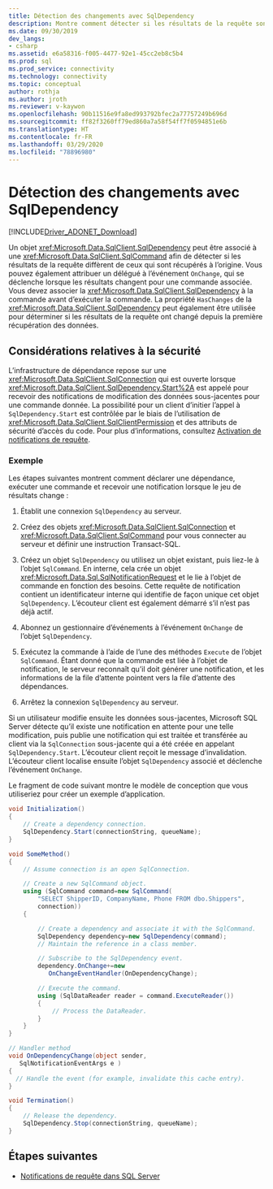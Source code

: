 ```yaml
---
title: Détection des changements avec SqlDependency
description: Montre comment détecter si les résultats de la requête sont différents de ceux qui ont été reçus à l’origine.
ms.date: 09/30/2019
dev_langs:
- csharp
ms.assetid: e6a58316-f005-4477-92e1-45cc2eb8c5b4
ms.prod: sql
ms.prod_service: connectivity
ms.technology: connectivity
ms.topic: conceptual
author: rothja
ms.author: jroth
ms.reviewer: v-kaywon
ms.openlocfilehash: 90b11516e9fa8ed993792bfec2a77757249b696d
ms.sourcegitcommit: ff82f3260ff79ed860a7a58f54ff7f0594851e6b
ms.translationtype: HT
ms.contentlocale: fr-FR
ms.lasthandoff: 03/29/2020
ms.locfileid: "78896980"
---
```

# <a name="detecting-changes-with-sqldependency"></a>Détection des changements avec SqlDependency

[!INCLUDE[Driver_ADONET_Download](../../../includes/driver_adonet_download.md)]

Un objet <xref:Microsoft.Data.SqlClient.SqlDependency> peut être associé à une <xref:Microsoft.Data.SqlClient.SqlCommand> afin de détecter si les résultats de la requête diffèrent de ceux qui sont récupérés à l’origine. Vous pouvez également attribuer un délégué à l’événement `OnChange`, qui se déclenche lorsque les résultats changent pour une commande associée. Vous devez associer la <xref:Microsoft.Data.SqlClient.SqlDependency> à la commande avant d’exécuter la commande. La propriété `HasChanges` de la <xref:Microsoft.Data.SqlClient.SqlDependency> peut également être utilisée pour déterminer si les résultats de la requête ont changé depuis la première récupération des données.

## <a name="security-considerations"></a>Considérations relatives à la sécurité

L’infrastructure de dépendance repose sur une <xref:Microsoft.Data.SqlClient.SqlConnection> qui est ouverte lorsque <xref:Microsoft.Data.SqlClient.SqlDependency.Start%2A> est appelé pour recevoir des notifications de modification des données sous-jacentes pour une commande donnée. La possibilité pour un client d’initier l’appel à `SqlDependency.Start` est contrôlée par le biais de l’utilisation de <xref:Microsoft.Data.SqlClient.SqlClientPermission> et des attributs de sécurité d’accès du code. Pour plus d’informations, consultez [Activation de notifications de requête](enable-query-notifications.md).

### <a name="example"></a>Exemple

Les étapes suivantes montrent comment déclarer une dépendance, exécuter une commande et recevoir une notification lorsque le jeu de résultats change :

1. Établit une connexion `SqlDependency` au serveur.

2. Créez des objets <xref:Microsoft.Data.SqlClient.SqlConnection> et <xref:Microsoft.Data.SqlClient.SqlCommand> pour vous connecter au serveur et définir une instruction Transact-SQL.

3. Créez un objet `SqlDependency` ou utilisez un objet existant, puis liez-le à l’objet `SqlCommand`. En interne, cela crée un objet <xref:Microsoft.Data.Sql.SqlNotificationRequest> et le lie à l’objet de commande en fonction des besoins. Cette requête de notification contient un identificateur interne qui identifie de façon unique cet objet `SqlDependency`. L’écouteur client est également démarré s’il n’est pas déjà actif.

4. Abonnez un gestionnaire d’événements à l’événement `OnChange` de l’objet `SqlDependency`.

5. Exécutez la commande à l’aide de l’une des méthodes `Execute` de l’objet `SqlCommand`. Étant donné que la commande est liée à l’objet de notification, le serveur reconnaît qu’il doit générer une notification, et les informations de la file d’attente pointent vers la file d’attente des dépendances.

6. Arrêtez la connexion `SqlDependency` au serveur.

Si un utilisateur modifie ensuite les données sous-jacentes, Microsoft SQL Server détecte qu’il existe une notification en attente pour une telle modification, puis publie une notification qui est traitée et transférée au client via la `SqlConnection` sous-jacente qui a été créée en appelant `SqlDependency.Start`. L’écouteur client reçoit le message d’invalidation. L’écouteur client localise ensuite l’objet `SqlDependency` associé et déclenche l’événement `OnChange`.

Le fragment de code suivant montre le modèle de conception que vous utiliseriez pour créer un exemple d’application.

```csharp
void Initialization()
{
    // Create a dependency connection.
    SqlDependency.Start(connectionString, queueName);
}

void SomeMethod()
{
    // Assume connection is an open SqlConnection.

    // Create a new SqlCommand object.
    using (SqlCommand command=new SqlCommand(
        "SELECT ShipperID, CompanyName, Phone FROM dbo.Shippers",
        connection))
    {

        // Create a dependency and associate it with the SqlCommand.
        SqlDependency dependency=new SqlDependency(command);
        // Maintain the reference in a class member.

        // Subscribe to the SqlDependency event.
        dependency.OnChange+=new
           OnChangeEventHandler(OnDependencyChange);

        // Execute the command.
        using (SqlDataReader reader = command.ExecuteReader())
        {
            // Process the DataReader.
        }
    }
}

// Handler method
void OnDependencyChange(object sender,
   SqlNotificationEventArgs e )
{
  // Handle the event (for example, invalidate this cache entry).
}

void Termination()
{
    // Release the dependency.
    SqlDependency.Stop(connectionString, queueName);
}
```

## <a name="next-steps"></a>Étapes suivantes
- [Notifications de requête dans SQL Server](query-notifications-sql-server.md)
